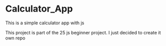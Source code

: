 # Calculator_App
This is a simple calculator app with js

This project is part of the 25 js beginner project. I just decided to create it own repo
